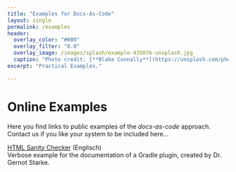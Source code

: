 ```yaml
---
title: "Examples for Docs-As-Code"
layout: single
permalink: /examples
header:
  overlay_color: "#000"
  overlay_filter: "0.0"
  overlay_image: /images/splash/example-435076-unsplash.jpg
  caption: "Photo credit: [**Blake Connally**](https://unsplash.com/photos/IKUYGCFmfw4)"
excerpt: "Practical Examples."

---
```


# Online Examples

Here you find links to public examples of the _docs-as-code_ approach.
Contact us if you like your system to be
included here...

[HTML Sanity Checker](http://aim42.github.io/htmlSanityCheck/hsc_arc42.html) (Englisch)  
Verbose example for the documentation of a Gradle plugin, created by Dr. Gernot Starke.
